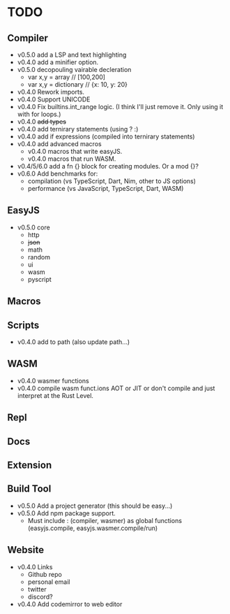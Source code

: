 # TODO

## Compiler
- v0.5.0 add a LSP and text highlighting
- v0.4.0 add a minifier option.
- v0.5.0 decopouling vairable decleration 
  - var x,y = array // [100,200]
  - var x,y = dictionary // {x: 10, y: 20}
- v0.4.0 Rework imports.  
- v0.4.0 Support UNICODE 
- v0.4.0 Fix builtins.int_range logic. (I think I'll just remove it. Only using it with for loops.)
- v0.4.0 ~~add types~~
- v0.4.0 add ternirary statements (using ? :)
- v0.4.0 add if expressions (compiled into ternirary statements)
- v0.4.0 add advanced macros 
  - v0.4.0 macros that write easyJS.
  - v0.4.0 macros that run WASM.
- v0.4/5/6.0 add a fn {} block for creating modules. Or a mod {}?
- v0.6.0 Add benchmarks for:
  - compilation (vs TypeScript, Dart, Nim, other to JS options)
  - performance (vs JavaScript, TypeScript, Dart, WASM)

## EasyJS
- v0.5.0 core
    - http
    - ~~json~~
    - math
    - random
    - ui
    - wasm
    - pyscript

## Macros

## Scripts
- v0.4.0 add to path (also update path...)

## WASM
- v0.4.0 wasmer functions
- v0.4.0 compile wasm funct.ions AOT or JIT or don't compile and just interpret at the Rust Level.

## Repl

## Docs

## Extension

## Build Tool
- v0.5.0 Add a project generator (this should be easy...)
- v0.5.0 Add npm package support.
  - Must include : (compiler, wasmer) as global functions (easyjs.compile, easyjs.wasmer.compile/run)


## Website
- v0.4.0 Links
  - Github repo
  - personal email
  - twitter
  - discord?
- v0.4.0 Add codemirror to web editor